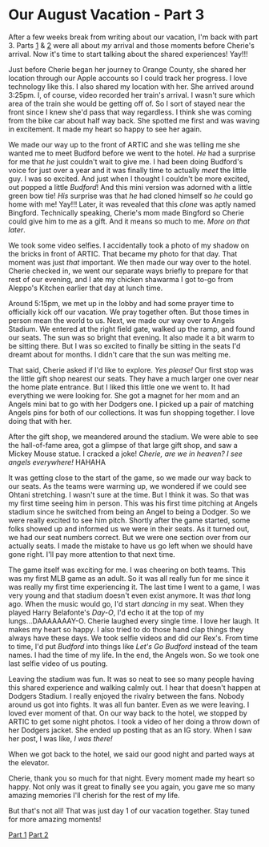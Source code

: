 # Our August Vacation - Part 3

After a few weeks break from writing about our vacation, I'm back with part 3. Parts [1](../08/19_our-august-vacation-part-1) & [2](../08/21_our-august-vacation-part-2) were all about *my* arrival and those moments before Cherie's arrival. Now it's time to start talking about the shared experiences! Yay!!!

Just before Cherie began her journey to Orange County, she shared her location through our Apple accounts so I could track her progress. I love technology like this. I also shared my location with her. She arrived around 3:25pm. I, of course, video recorded her train's arrival. I wasn't sure which area of the train she would be getting off of. So I sort of stayed near the front since I knew she'd pass that way regardless. I think she was coming from the bike car about half way back. She spotted me first and was waving in excitement. It made my heart so happy to see her again.

We made our way up to the front of ARTIC and she was telling me she wanted me to meet Budford before we went to the hotel. *He* had a surprise for me that *he* just couldn't wait to give me. I had been doing Budford's voice for just over a year and it was finally time to actually *meet* the little guy. I was so excited. And just when I thought I couldn't be more excited, out popped a little *Budford*! And this mini version was adorned with a little green bow tie! *His* surprise was that *he* had cloned himself so *he* could go home with me! Yay!!! Later, it was revealed that this *clone* was aptly named Bingford. Technically speaking, Cherie's mom made Bingford so Cherie could give him to me as a gift. And it means so much to me. *More on that later*.

We took some video selfies. I accidentally took a photo of my shadow on the bricks in front of ARTIC. That became my photo for that day. That moment was just *that* important. We then made our way over to the hotel. Cherie checked in, we went our separate ways briefly to prepare for that rest of our evening, and I ate my chicken shawarma I got to-go from Aleppo's Kitchen earlier that day at lunch time.

Around 5:15pm, we met up in the lobby and had some prayer time to officially kick off our vacation. We pray together often. But those times in person mean the world to us. Next, we made our way over to Angels Stadium. We entered at the right field gate, walked up the ramp, and found our seats. The sun was so bright that evening. It also made it a bit warm to be sitting there. But I was so excited to finally be sitting in the seats I'd dreamt about for months. I didn't care that the sun was melting me.

That said, Cherie asked if I'd like to explore. *Yes please!* Our first stop was the little gift shop nearest our seats. They have a much larger one over near the home plate entrance. But I liked this little one we went to. It had everything we were looking for. She got a magnet for her mom and an Angels mini bat to go with her Dodgers one. I picked up a pair of matching Angels pins for both of our collections. It was fun shopping together. I love doing that with her.

After the gift shop, we meandered around the stadium. We were able to see the hall-of-fame area, got a glimpse of that large gift shop, and saw a Mickey Mouse statue. I cracked a joke! *Cherie, are we in heaven? I see angels everywhere!* HAHAHA

It was getting close to the start of the game, so we made our way back to our seats. As the teams were warming up, we wondered if we could see Ohtani stretching. I wasn't sure at the time. But I think it was. So that was my first time seeing him in person. This was his first time pitching at Angels stadium since he switched from being an Angel to being a Dodger. So we were really excited to see him pitch. Shortly after the game started, some folks showed up and informed us we were in their seats. As it turned out, we had our seat numbers correct. But we were one section over from our actually seats. I made the mistake to have us go left when we should have gone right. I'll pay more attention to that next time.

The game itself was exciting for me. I was cheering on both teams. This was my first MLB game as an adult. So it was all really fun for me since it was really my first time experiencing it. The last time I went to a game, I was very young and that stadium doesn't even exist anymore. It was *that* long ago. When the music would go, I'd start *dancing* in my seat. When they played Harry Belafonte's *Day-O*, I'd echo it at the top of my lungs...DAAAAAAAY-O. Cherie laughed every single time. I love her laugh. It makes my heart so happy. I also tried to do those hand clap things they always have these days. We took selfie videos and did our Rex's. From time to time, I'd put *Budford* into things like *Let's Go Budford* instead of the team names. I had the time of my life. In the end, the Angels won. So we took one last selfie video of us pouting.

Leaving the stadium was fun. It was so neat to see so many people having this shared experience and walking calmly out. I hear that doesn't happen at Dodgers Stadium. I really enjoyed the rivalry between the fans. Nobody around us got into fights. It was all fun banter. Even as we were leaving. I loved ever moment of that. On our way back to the hotel, we stopped by ARTIC to get some night photos. I took a video of her doing a throw down of her Dodgers jacket. She ended up posting that as an IG story. When I saw her post, I was like, *I was there!*

When we got back to the hotel, we said our good night and parted ways at the elevator.

Cherie, thank you so much for that night. Every moment made my heart so happy. Not only was it great to finally see you again, you gave me so many amazing memories I'll cherish for the rest of my life.

But that's not all! That was just day 1 of our vacation together. Stay tuned for more amazing moments!

[Part 1](../08/19_our-august-vacation-part-1)
[Part 2](../08/21_our-august-vacation-part-2)